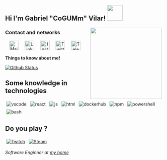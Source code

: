 <h2>Hi I'm Gabriel "CoGUMm" Vilar! <img src="https://media.giphy.com/media/12oufCB0MyZ1Go/giphy.gif" width="50"></h2>
<img align='right' src="https://media.giphy.com/media/M9gbBd9nbDrOTu1Mqx/giphy.gif" width="230">

### Contact and networks
<p align="center">
  <a href="mailto:gabriel@cogumm.net" target="_blank"><img src="http://labs.cogumm.net/githubassets/my_svgs/gmail.svg" width="30px" alt="Mail"></a> &nbsp; &nbsp;
  <a href="https://www.linkedin.com/in/cogumm/" target="_blank"><img src="http://labs.cogumm.net/githubassets/my_svgs/linkedin.svg" width="30px" alt="LinkedIn"></a> &nbsp; &nbsp;
  <a href="https://instagram.com/cogumm" target="_blank"><img src="http://labs.cogumm.net/githubassets/my_svgs/instagram.svg" width="30px" alt="Instagram"></a> &nbsp; &nbsp;
  <a href="https://twitter.com/cogumm" target="_blank"><img src="http://labs.cogumm.net/githubassets/my_svgs/twitter.svg" width="30px" alt="Twitter"></a> &nbsp; &nbsp;
  <a href="https://t.me/cogumm" target="_blank"><img src="http://labs.cogumm.net/githubassets/my_svgs/telegram.svg" width="30px" alt="Telegram"></a> &nbsp; &nbsp;
</p>

<summary><b>Things to know about me!</b> </summary>


  [![Github Status](https://github-readme-stats.vercel.app/api?username=cogumm&show_icons=true&title_color=fff&icon_color=79ff97&text_color=9f9f9f&bg_color=151515)](https://github.com/cogumm/cogumm)


## Some knowledge in technologies

<img src="http://labs.cogumm.net/githubassets/svg/dev/tools/visualstudio_code.svg" alt="vscode" style="vertical-align:top; margin:4px"> <img src="http://labs.cogumm.net/githubassets/svg/dev/frameworks/react.svg" alt="react" style="vertical-align:top; margin:4px"> <img src="http://labs.cogumm.net/githubassets/svg/dev/languages/js.svg" alt="js" style="vertical-align:top; margin:4px"> <img src="http://labs.cogumm.net/githubassets/svg/dev/languages/html.svg" alt="html" style="vertical-align:top; margin:4px"> <img src="http://labs.cogumm.net/githubassets/svg/dev/services/dockerhub.svg" alt="dockerhub" style="vertical-align:top; margin:4px"> <img src="http://labs.cogumm.net/githubassets/svg/dev/services/npm.svg" alt="npm" style="vertical-align:top; margin:4px"> <img src="http://labs.cogumm.net/githubassets/svg/dev/tools/powershell.svg" alt="powershell" style="vertical-align:top; margin:4px"> <img src="http://labs.cogumm.net/githubassets/svg/dev/tools/bash.svg" alt="bash" style="vertical-align:top; margin:4px">


## Do you play ?
<a href="http://steamcommunity.com/id/cogumm/" target="_blank"><img src="http://labs.cogumm.net/githubassets/svg/streaming/twitch.svg" style="vertical-align:top; margin:4px" alt="Twitch"></a>
<a href="http://steamcommunity.com/id/cogumm/" target="_blank"><img src="http://labs.cogumm.net/githubassets/svg/social/steam.svg" style="vertical-align:top; margin:4px" alt="Steam"></a>

<p>
    <em>
        Software Enginner at <a href="http://cogumm.net">my home</a><br />
    </em>
</p>
